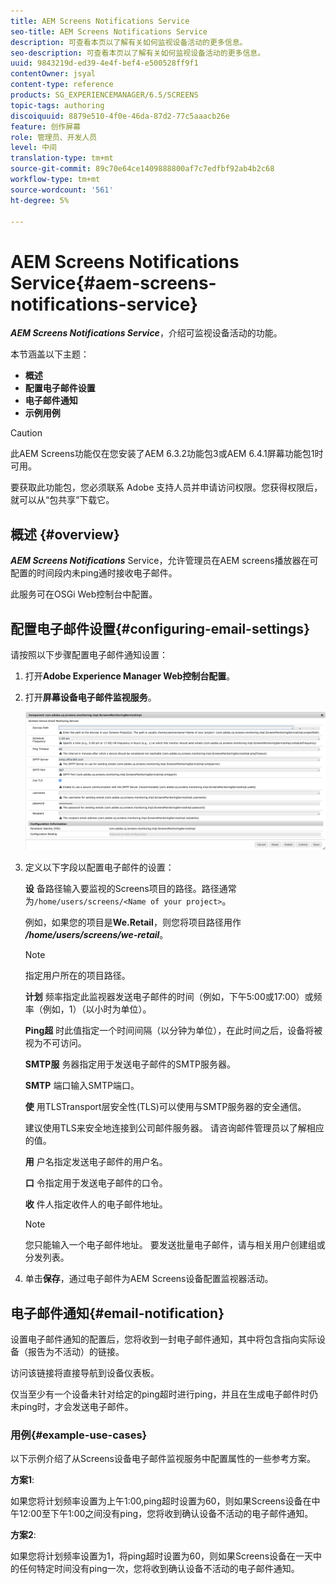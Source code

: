 ```yaml
---
title: AEM Screens Notifications Service
seo-title: AEM Screens Notifications Service
description: 可查看本页以了解有关如何监视设备活动的更多信息。
seo-description: 可查看本页以了解有关如何监视设备活动的更多信息。
uuid: 9843219d-ed39-4e4f-bef4-e500528ff9f1
contentOwner: jsyal
content-type: reference
products: SG_EXPERIENCEMANAGER/6.5/SCREENS
topic-tags: authoring
discoiquuid: 8879e510-4f0e-46da-87d2-77c5aaacb26e
feature: 创作屏幕
role: 管理员、开发人员
level: 中间
translation-type: tm+mt
source-git-commit: 89c70e64ce1409888800af7c7edfbf92ab4b2c68
workflow-type: tm+mt
source-wordcount: '561'
ht-degree: 5%

---
```



# AEM Screens Notifications Service{#aem-screens-notifications-service}

<!--removed from metadata: admitteddomains: @adobe.com;@caesars.com-->

***AEM Screens Notifications Service***，介绍可监视设备活动的功能。

本节涵盖以下主题：

* **概述**
* **配置电子邮件设置**
* **电子邮件通知**
* **示例用例**

>[!CAUTION]
>
>此AEM Screens功能仅在您安装了AEM 6.3.2功能包3或AEM 6.4.1屏幕功能包1时可用。
>
>要获取此功能包，您必须联系 Adobe 支持人员并申请访问权限。您获得权限后，就可以从“包共享”下载它。

## 概述 {#overview}

***AEM Screens Notifications*** Service，允许管理员在AEM screens播放器在可配置的时间段内未ping通时接收电子邮件。

此服务可在OSGi Web控制台中配置。

## 配置电子邮件设置{#configuring-email-settings}

请按照以下步骤配置电子邮件通知设置：

1. 打开&#x200B;**Adobe Experience Manager Web控制台配置**。
1. 打开&#x200B;**屏幕设备电子邮件监视服务**。

   ![screen_shot_2018-04-26at44602pm](assets/screen_shot_2018-04-26at44602pm.png)

1. 定义以下字段以配置电子邮件的设置：

   **设** 备路径输入要监视的Screens项目的路径。路径通常为`/home/users/screens/<Name of your project>`。

   例如，如果您的项目是&#x200B;**We.Retail**，则您将项目路径用作&#x200B;***/home/users/screens/we-retail***。

   >[!NOTE]
   >
   >指定用户所在的项目路径。

   **计划** 频率指定此监视器发送电子邮件的时间（例如，下午5:00或17:00）或频率（例如，1）（以小时为单位）。

   **Ping超** 时此值指定一个时间间隔（以分钟为单位），在此时间之后，设备将被视为不可访问。

   **SMTP服** 务器指定用于发送电子邮件的SMTP服务器。

   **SMTP** 端口输入SMTP端口。

   **使** 用TLSTransport层安全性(TLS)可以使用与SMTP服务器的安全通信。

   建议使用TLS来安全地连接到公司邮件服务器。 请咨询邮件管理员以了解相应的值。

   **用** 户名指定发送电子邮件的用户名。

   **口** 令指定用于发送电子邮件的口令。

   **收** 件人指定收件人的电子邮件地址。

   >[!NOTE]
   >
   >您只能输入一个电子邮件地址。 要发送批量电子邮件，请与相关用户创建组或分发列表。

1. 单击&#x200B;**保存**，通过电子邮件为AEM Screens设备配置监视器活动。

## 电子邮件通知{#email-notification}

设置电子邮件通知的配置后，您将收到一封电子邮件通知，其中将包含指向实际设备（报告为不活动）的链接。

访问该链接将直接导航到设备仪表板。

仅当至少有一个设备未针对给定的ping超时进行ping，并且在生成电子邮件时仍未ping时，才会发送电子邮件。

### 用例{#example-use-cases}

以下示例介绍了从Screens设备电子邮件监视服务中配置属性的一些参考方案。

**方案1**:

如果您将计划频率设置为上午1:00,ping超时设置为60，则如果Screens设备在中午12:00至下午1:00之间没有ping，您将收到确认设备不活动的电子邮件通知。

**方案2**:

如果您将计划频率设置为1，将ping超时设置为60，则如果Screens设备在一天中的任何特定时间没有ping一次，您将收到确认设备不活动的电子邮件通知。
